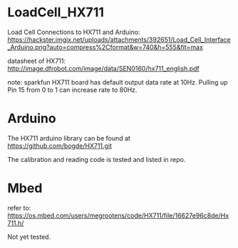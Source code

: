 # LoadCell_HX711
Load Cell Connections to HX711 and Arduino:
https://hackster.imgix.net/uploads/attachments/392651/Load_Cell_Interface_Arduino.png?auto=compress%2Cformat&w=740&h=555&fit=max

datasheet of HX711:
http://image.dfrobot.com/image/data/SEN0160/hx711_english.pdf

note: sparkfun HX711 board has default output data rate at 10Hz. Pulling up Pin 15 from 0 to 1 can increase rate to 80Hz.

# Arduino

The HX711 arduino library can be found at 
https://github.com/bogde/HX711.git

The calibration and reading code is tested and listed in repo.

# Mbed

refer to:
https://os.mbed.com/users/megrootens/code/HX711/file/16627e96c8de/Hx711.h/

Not yet tested. 
